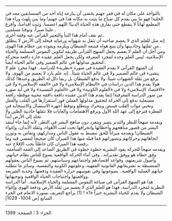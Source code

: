 ------------------------------------------------------------------------

بالنواجذ على مكان له في قعر جهنم يخشى أن ينازعه إياه أحد من المتسابقين
معه في الحلبة! فهو ما يني يقدم كل صباح ما يثبت به مكانه هذا في جهنم! وما
يني يلهث وراء هذا المطمع لهاثاً لا ينقطع حتى يفارق هذه الحياة الدنيا!
اللهم اعصمنا، وثبت أقدامنا، وأفرغ علينا صبراً، وتوفنا مسلمين..  
ثم نقف أمام هذا النبأ والتعبير القرآني عنه وقفة أخرى..  
إنه مثل للعلم الذي لا يعصم صاحبه أن تثقل به شهواته ورغباته فيخلد إلى
الأرض لا ينطلق من ثقلتها وجاذبيتها وأن يتبع هواه فيتبعه الشيطان ويلزمه
ويقوده من خطام هذا الهوى..  
ومن أجل أن العلم لا يعصم يجعل المنهج القرآني طريقه لتكوين النفوس المسلمة
والحياة الإسلامية، ليس العلم وحده لمجرد المعرفة ولكن يجعل العلم عقيدة
حارة دافعة متحركة لتحقيق مدلولها في عالم الضمير وفي عالم الحياة أيضاً..  
إن المنهج القرآني لا يقدم العقيدة في صورة «نظرية» للدراسة.. فهذا مجرد
علم لا ينشىء في عالم الضمير ولا في عالم الحياة شيئاً.. إنه علم بارد لا
يعصم من الهوى، ولا يرفع من ثقلة الشهوات شيئاً. ولا يدفع الشيطان بل ربما
ذلل له الطريق وعبدها! كذلك هولا يقدم هذا الدين دراسات في «النظام
الإسلامي» ولا في «الفقه الإسلامي» ولا في «الاقتصاد الإسلامي» ولا في
«العلوم الكونية» ولا في «العلوم النفسية» ولا في أية صورة من صور الدراسة
المعرفية! إنما يقدم هذا الدين عقيدة دافعة دافقة محيية موقظة رافعة
مستعلية تدفع إلى الحركة لتحقيق مدلولها العملي فور استقرارها في القلب
والعقل وتحيي موات القلب فينبض ويتحرك ويتطلع وتوقظ أَجهزة الاستقبال
والاستجابة في الفطرة فترجع إلى عهد الله الأول وترفع الاهتمامات والغايات
فلا تثقلها جاذبية الطين ولا تخلد إلى الأرض أبداً.  
ويقدمه منهجاً للنظر والتدبر يتميز ويتفرد دون مناهج البشر في النظر، لأنه
إنما جاء لينقذ البشر من قصور مناهجهم وأخطائها وانحرافها تحت لعب الأهواء،
وثقلة الأبدان، وإغواء الشيطان! ويقدمه ميزاناً للحق تنضبط به عقول الناس
ومداركهم، وتقاس به وتوزن اتجاهاتهم وحركاتهم وتصوراتهم فما قبله منها هذا
الميزان كان صحيحاً لتمضي فيه وما رفضه هذا الميزان كان خاطئاً يجب الإقلاع
عنه.  
ويقدمه منهجاً للحركة يقود البشرية خطوة خطوة في الطريق الصاعد إلى القمة
السامقة. وفق خطاه هو ووفق تقديراته.. وفي أثناء الحركة الواقعية يصوغ
للناس نظام حياتهم، وأصول شريعتهم، وقواعد اقتصادهم واجتماعهم وسياستهم. ثم
يصوغ الناس بعقولهم المنضبطة به تشريعاتهم القانونية الفقهية، وعلومهم
الكونية والنفسية، وسائر ما تتطلبه حياتهم العملية الواقعية.. يصوغونها وفي
نفوسهم حرارة العقيدة ودفعتها، وجدية الشريعة وواقعيتها واحتياجات الحياة
الواقعية وتوجيهاتها.  
هذا هو المنهج القرآني في صياغة النفوس المسلمة والحياة الإسلامية.. أما
الدراسة النظرية لمجرد الدراسة، فهذا هو العلم الذي لا يعصم من ثقلة الأرض
ودفعة الهوى وإغواء الشيطان ولا يقدم للحياة البشرية خيراً «1» \! (1) يراجع
التعريف بسورة الانعام في الجزء السابع \[ص 1004- 1029\] .

------------------------------------------------------------------------

الجزء: 3 ¦ الصفحة: 1399
